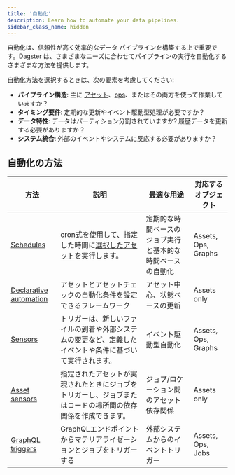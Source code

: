 ```yaml
---
title: '自動化'
description: Learn how to automate your data pipelines.
sidebar_class_name: hidden
---
```


自動化は、信頼性が高く効率的なデータ パイプラインを構築する上で重要です。Dagster は、さまざまなニーズに合わせてパイプラインの実行を自動化するさまざまな方法を提供します。

自動化方法を選択するときは、次の要素を考慮してください:

* **パイプライン構造**: 主に [アセット](/guides/build/assets/)、[ops](/guides/build/ops/)、またはその両方を使って作業していますか？
* **タイミング要件**: 定期的な更新やイベント駆動型処理が必要ですか？
* **データ特性**: データはパーティション分割されていますか? 履歴データを更新する必要がありますか？
* **システム統合**: 外部のイベントやシステムに反応する必要がありますか？

## 自動化の方法

| 方法                       | 説明                                | 最適な用途                     | 対応するオブジェクト                               |
| ---------------------------- | ------------------------------------------ | ---------------------------- | ---------------------------------------- |
| [Schedules](schedules/) | cron式を使用して、指定した時間に[選択したアセット](/guides/build/assets/asset-selection-syntax)を実行します。 | 定期的な時間ベースのジョブ実行と基本的な時間ベースの自動化 | Assets, Ops, Graphs |
| [Declarative automation](declarative-automation/) |  アセットとアセットチェックの自動化条件を設定できるフレームワーク | アセット中心、状態ベースの更新 | Assets only         |
| [Sensors](sensors/)     | トリガーは、新しいファイルの到着や外部システムの変更など、定義したイベントや条件に基づいて実行されます。 | イベント駆動型自動化                | Assets, Ops, Graphs |
| [Asset sensors](/guides/automate/asset-sensors) | 指定されたアセットが実現されたときにジョブをトリガーし、ジョブまたはコードの場所間の依存関係を作成できます。 | ジョブ/ロケーション間のアセット依存関係  | Assets only         |
| [GraphQL triggers](/guides/operate/graphql/) | GraphQLエンドポイントからマテリアライゼーションとジョブをトリガーする      | 外部システムからのイベントトリガー   | Assets, Ops, Jobs   |
